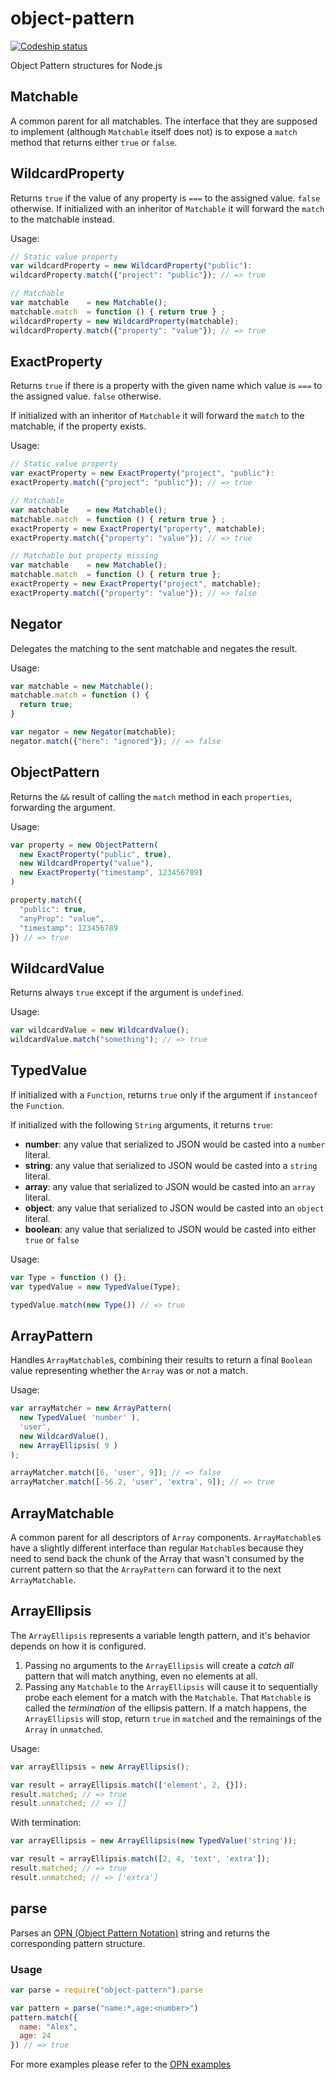 object-pattern
==============

[![Codeship status](https://codeship.com/projects/168ec210-8ee6-0132-51af-0a0cf4fe8e66/status?branch=master)](https://codeship.com/projects/61105)

Object Pattern structures for Node.js

Matchable
---------

A common parent for all matchables. The interface that they are supposed to
implement (although `Matchable` itself does not) is to expose a `match`
method that returns either `true` or `false`.

WildcardProperty
----------------

Returns `true` if the value of any property is `===` to the assigned value.
`false` otherwise. If initialized with an inheritor of `Matchable` it will
forward the `match` to the matchable instead.

Usage:

```javascript
// Static value property
var wildcardProperty = new WildcardProperty("public"):
wildcardProperty.match({"project": "public"}); // => true

// Matchable
var matchable    = new Matchable();
matchable.match  = function () { return true } ;
wildcardProperty = new WildcardProperty(matchable);
wildcardProperty.match({"property": "value"}); // => true
```

ExactProperty
-------------

Returns `true` if there is a property with the given name which value is
`===` to the assigned value. `false` otherwise.

If initialized with an inheritor of `Matchable` it will
forward the `match` to the matchable, if the property exists.

Usage:

```javascript
// Static value property
var exactProperty = new ExactProperty("project", "public"):
exactProperty.match({"project": "public"}); // => true

// Matchable
var matchable    = new Matchable();
matchable.match  = function () { return true } ;
exactProperty = new ExactProperty("property", matchable);
exactProperty.match({"property": "value"}); // => true

// Matchable but property missing
var matchable    = new Matchable();
matchable.match  = function () { return true };
exactProperty = new ExactProperty("project", matchable);
exactProperty.match({"property": "value"}); // => false
```

Negator
-------

Delegates the matching to the sent matchable and negates the result.

Usage:
```javascript
var matchable = new Matchable();
matchable.match = function () {
  return true;
}

var negator = new Negator(matchable);
negator.match({"here": "ignored"}); // => false
```

ObjectPattern
-------------

Returns the `&&` result of calling the `match` method in each `properties`,
forwarding the argument.

Usage:
```javascript
var property = new ObjectPattern(
  new ExactProperty("public", true),
  new WildcardProperty("value"),
  new ExactProperty("timestamp", 123456789)
)

property.match({
  "public": true,
  "anyProp": "value",
  "timestamp": 123456789
}) // => true
```

WildcardValue
-------------

Returns always `true` except if the argument is `undefined`.

Usage:
```javascript
var wildcardValue = new WildcardValue();
wildcardValue.match("something"); // => true
```

TypedValue
----------

If initialized with a `Function`, returns `true` only if the argument if
`instanceof` the `Function`.

If initialized with the following `String` arguments, it returns `true`:

- **number**: any value that serialized to JSON would be casted into a
  `number` literal.
- **string**: any value that serialized to JSON would be casted into a
  `string` literal.
- **array**: any value that serialized to JSON would be casted into an
  `array` literal.
- **object**: any value that serialized to JSON would be casted into an
  `object` literal.
- **boolean**: any value that serialized to JSON would be casted into
  either `true` or `false`

Usage:

```javascript
var Type = function () {};
var typedValue = new TypedValue(Type);

typedValue.match(new Type()) // => true
```

ArrayPattern
------------

Handles `ArrayMatchable`s, combining their results to return a final
`Boolean` value representing whether the `Array` was or not a match.

Usage:

```javascript
var arrayMatcher = new ArrayPattern(
  new TypedValue( 'number' ),
  'user',
  new WildcardValue(),
  new ArrayEllipsis( 9 )
);

arrayMatcher.match([6, 'user', 9]); // => false
arrayMatcher.match([-56.2, 'user', 'extra', 9]); // => true
```

ArrayMatchable
--------------

A common parent for all descriptors of `Array` components. `ArrayMatchable`s
have a slightly different interface than regular `Matchable`s because they
need to send back the chunk of the Array that wasn't consumed by the current
pattern so that the `ArrayPattern` can forward it to the next
`ArrayMatchable`.

ArrayEllipsis
-------------

The `ArrayEllipsis` represents a variable length pattern, and it's behavior
depends on how it is configured.

1. Passing no arguments to the `ArrayEllipsis` will create a _catch all_
   pattern that will match anything, even no elements at all.
2. Passing any `Matchable` to the `ArrayEllipsis` will cause it to
   sequentially probe each element for a match with the `Matchable`. That
   `Matchable` is called the _termination_ of the ellipsis pattern. If a
   match happens, the `ArrayEllipsis` will stop, return `true` in `matched`
   and the remainings of the `Array` in `unmatched`.

Usage:

```javascript
var arrayEllipsis = new ArrayEllipsis();

var result = arrayEllipsis.match(['element', 2, {}]);
result.matched; // => true
result.unmatched; // => []
```

With termination:

```javascript
var arrayEllipsis = new ArrayEllipsis(new TypedValue('string'));

var result = arrayEllipsis.match([2, 4, 'text', 'extra']);
result.matched; // => true
result.unmatched; // => ['extra']
```

parse
-----

Parses an [OPN (Object Pattern Notation)](https://github.com/xaviervia/sydney/wiki/Object-Pattern-Notation)
string and returns the corresponding pattern structure.

### Usage

```javascript
var parse = require("object-pattern").parse

var pattern = parse("name:*,age:<number>")
pattern.match({
  name: "Alex",
  age: 24
}) // => true
```

For more examples please refer to the [OPN examples](OPN.js)
